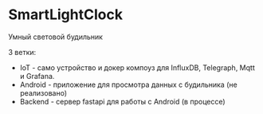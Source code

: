 # SmartLightClock

Умный световой будильник

3 ветки: 
  * IoT - само устройство и докер компоуз для InfluxDB, Telegraph, Mqtt и Grafana.
  * Android - приложение для просмотра данных с будильника (не реализовано)
  * Backend - сервер fastapi для работы с Android (в процессе)
